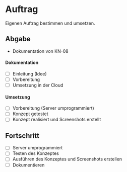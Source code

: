 # Auftrag
Eigenen Auftrag bestimmen und umsetzen. 

## Abgabe
- Dokumentation von KN-08

#### Dokumentation
- [ ] Einleitung (Idee)
- [ ] Vorbereitung
- [ ] Umsetzung in der Cloud

#### Umsetzung
- [ ] Vorbereitung (Server umprogrammiert)
- [ ] Konzept getestet
- [ ] Konzept realisiert und Screenshots erstellt

## Fortschritt
- [ ] Server umprogrammiert
- [ ] Testen des Konzeptes
- [ ] Ausführen des Konzeptes und Screenshots erstellen
- [ ] Dokumentieren